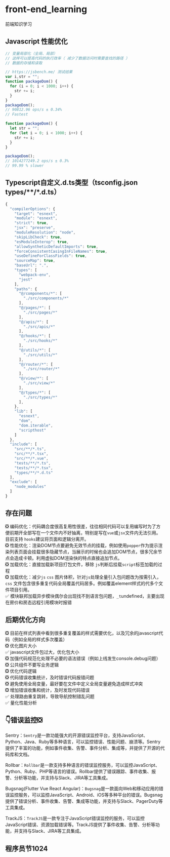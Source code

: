 # front-end_learning
前端知识学习

## Javascript 性能优化

```js
// 变量局部化（全局、局部）
// 这样可以提高代码的执行效率（ 减少了数据访问时需要查找的路径 ）
// 数据的存储和读取

// https://jsbench.me/ 测试结果
var i,str = "";
function packageDom() {
  for (i = 0; i < 1000; i++) {
    str += i;
  }
}
packageDom();
// 90812.96 ops/s ± 0.34%
// Fastest

function packageDom() {
  let str = "";
  for (let i = 0; i < 1000; i++) {
    str += i;
  }
}

packageDom();
// 1014277249.2 ops/s ± 0.3%
// 99.99 % slower
```
## Typescript自定义.d.ts类型（tsconfig.json types/**/*.d.ts）

```js
{
  "compilerOptions": {
    "target": "esnext",
    "module": "esnext",
    "strict": true,
    "jsx": "preserve",
    "moduleResolution": "node",
    "skipLibCheck": true,
    "esModuleInterop": true,
    "allowSyntheticDefaultImports": true,
    "forceConsistentCasingInFileNames": true,
    "useDefineForClassFields": true,
    "sourceMap": true,
    "baseUrl": ".",
    "types": [
      "webpack-env",
      "jest"
    ],
    "paths": {
      "@/components/*": [
        "./src/components/*"
      ],
      "@/pages/*": [
        "./src/pages/*"
      ],
      "@/apis/*": [
        "./src/apis/*"
      ],
      "@/hooks/*": [
        "./src/hooks/*"
      ],
      "@/utils/*": [
        "./src/utils/*"
      ],
      "@/router/*": [
        "./src/router/*"
      ],
      "@/view/*": [
        "./src/view/*"
      ],
      "@/types/*": [
        "./src/types/*"
      ],
    },
    "lib": [
      "esnext",
      "dom",
      "dom.iterable",
      "scripthost"
    ]
  },
  "include": [
    "src/**/*.ts",
    "src/**/*.tsx",
    "src/**/*.vue",
    "tests/**/*.ts",
    "tests/**/*.tsx",
    "types/**/*.d.ts"
  ],
  "exclude": [
    "node_modules"
  ]
}
```

## 存在问题
❎ 编码优化：代码耦合度很高复用性很差，往往相同代码可以复用编写时为了方便前期开全部写在一个文件内不好抽离，特别是写在`vue`或`jsx`文件内无法引用。目前支持 `hooks`建议将页面和逻辑分离开。\
❎ 性能优化：渲染DOM节点要避免无效节点的挂载，例如使用`popper`作为提示渲染列表页面会挂载很多隐藏节点，当展示的时候也会追加DOM节点，很多冗余节点会造成卡顿。利用虚拟DOM渲染快的特点直接追加节点。\
❎ 加载优化：直接加载新项目打包文件，移除 `js`判断后挂载`script`标签加载的过程\
❎ 加载优化：减少`js` `css` 图片体积，针对`js`处理全量引入包问题改为按需引入，`css` 文件包含很多重复代码全局覆盖代码居多。例如覆盖element样式的代多个文件项目引用。\
✅ 模块联邦加载异步模块偶尔会出现找不到语言包问题，`_t`undefined，主要出现在房价和房态远程引用模块时报错

## 后期优化方向

❎ 目前在样式列表中看到很多重复覆盖的样式需要优化，以及冗余的javascript代码（例如全局的样式多次覆盖）\
❎ 优化图片大小\
✅ javascript文件包过大，优化包大小\
❎ 加强代码规范化处理不必要的语法错误（例如上线发生console.debug问题）\
❎ 公共组件不要写业务逻辑\
❎ 优化代码逻辑\
❎ 代码错误收集统计，及时错误代码报错问题\
❎ 避免使用全局变量，最好要在文件中定义全局变量避免造成样式冲突\
❎ 增加错误收集和统计，及时发现代码错误\
✅ 处理路由重复跳转，导致导航控制错乱问题\
✅ 量化性能分析

## 👇错误监控❎

Sentry：`Sentry`是一款功能强大的开源错误监控平台，支持JavaScript、Python、Java、Ruby等多种语言，可以监控错误、性能问题、崩溃等。Sentry提供了丰富的功能，例如事件收集、告警、事件分析、集成等，并提供了开源的代码库和文档。

Rollbar：`Rollbar`是一款支持多种语言的错误监控服务，可以监控JavaScript、Python、Ruby、PHP等语言的错误。Rollbar提供了错误跟踪、事件收集、报警、分析等功能，并支持与Slack、JIRA等工具集成。

Bugsnag(Flutter Vue React Angular)：`Bugsnag`是一款面向Web和移动应用的错误监控服务，可以监控JavaScript、Android、iOS等多种平台的错误。Bugsnag提供了错误分析、事件收集、告警、集成等功能，并支持与Slack、PagerDuty等工具集成。

TrackJS：`TrackJS`是一款专注于JavaScript错误监控的服务，可以监控JavaScript错误、资源加载错误等。TrackJS提供了事件收集、告警、分析等功能，并支持与Slack、JIRA等工具集成。

## 程序员节1024
